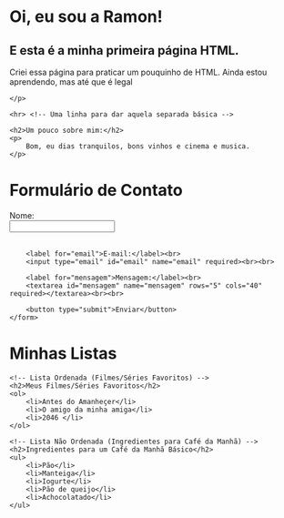 <!DOCTYPE html>
<html lang="pt-BR">
<head>
    <meta charset="UTF-8">
    <meta name="viewport" content="width=device-width, initial-scale=1.0">
    <title>Minha Primeira Página</title>
</head>
<body>
    <h1>Oi, eu sou a Ramon!</h1>
    <h2>E esta é a minha primeira página HTML.</h2>
    <p>
        Criei essa página para praticar um pouquinho de HTML. 
        Ainda estou aprendendo, mas até que é legal 
       
    </p>

    <hr> <!-- Uma linha para dar aquela separada básica -->

    <h2>Um pouco sobre mim:</h2>
    <p>
        Bom, eu dias tranquilos, bons vinhos e cinema e musica.
    </p>
</body>
</html>

<!DOCTYPE html>
<html lang="pt-BR">
<head>
    <meta charset="UTF-8">
    <meta name="viewport" content="width=device-width, initial-scale=1.0">
    <title>Página de Contato</title>
</head>
<body>
    <h1>Formulário de Contato</h1>
    <form action="#" method="post">
        <label for="nome">Nome:</label><br>
        <input type="text" id="nome" name="nome" required><br><br>

        <label for="email">E-mail:</label><br>
        <input type="email" id="email" name="email" required><br><br>

        <label for="mensagem">Mensagem:</label><br>
        <textarea id="mensagem" name="mensagem" rows="5" cols="40" required></textarea><br><br>

        <button type="submit">Enviar</button>
    </form>
</body>
</html>


<!DOCTYPE html>
<html lang="pt-BR">
<head>
    <meta charset="UTF-8">
    <meta name="viewport" content="width=device-width, initial-scale=1.0">
    <title>Listas em HTML</title>
</head>
<body>
    <h1>Minhas Listas</h1>

    <!-- Lista Ordenada (Filmes/Séries Favoritos) -->
    <h2>Meus Filmes/Séries Favoritos</h2>
    <ol>
        <li>Antes do Amanheçer</li>
        <li>O amigo da minha amiga</li>
        <li>2046 </li>
    </ol>

    <!-- Lista Não Ordenada (Ingredientes para Café da Manhã) -->
    <h2>Ingredientes para um Café da Manhã Básico</h2>
    <ul>
        <li>Pão</li>
        <li>Manteiga</li>
        <li>Iogurte</li>
        <li>Pão de queijo</li>
        <li>Achocolatado</li>
    </ul>
</body>
</html>

